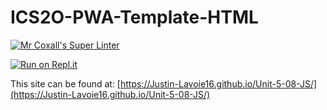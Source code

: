 # ICS2O-PWA-Template-HTML

[![Mr Coxall's Super Linter](https://github.com/Justin-Lavoie16/Unit-5-08-JS/workflows/Mr%20Coxall's%20Super%20Linter/badge.svg)](https://github.com/Justin-Lavoie16/Unit-5-08-JS/actions)

[![Run on Repl.it](https://repl.it/badge/github/Justin-Lavoie16/Unit-5-08-JS)](https://repl.it/github/Justin-Lavoie16/Unit-5-08-JS)

This site can be found at: [https://Justin-Lavoie16.github.io/Unit-5-08-JS/](https://Justin-Lavoie16.github.io/Unit-5-08-JS/)
